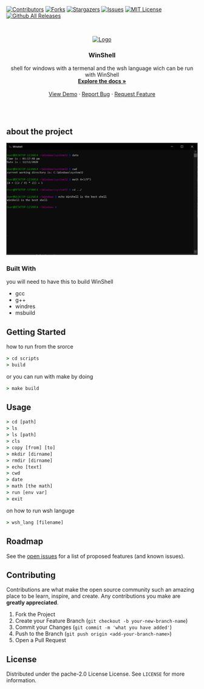 [![Contributors](https://img.shields.io/github/contributors/duui3111/WinShell.svg?style=for-the-badge)](https://github.com/Duui3111/WinShell/graphs/contributors)
[![Forks](https://img.shields.io/github/forks/duui3111/WinShell.svg?style=for-the-badge)](https://github.com/duui3111/WinShell/network/members)
[![Stargazers](https://img.shields.io/github/stars/duui3111/WinShell.svg?style=for-the-badge)](https://github.com/duui3111/WinShell/stargazers)
[![Issues](https://img.shields.io/github/issues/duui3111/WinShell.svg?style=for-the-badge)](https://github.com/duui3111/WinShell/issues)
[![MIT License](https://img.shields.io/github/license/duui3111/WinShell.svg?style=for-the-badge)](https://github.com/duui3111/WinShell/LICENSE)
[![Github All Releases](https://img.shields.io/github/downloads/duui3111/WinShell/total.svg?style=for-the-badge)]()


<!-- PROJECT LOGO -->
<br />
<p align="center">
  <a href="https://github.com/duui3111/WinShell">
    <img src="images/logo2.ico" alt="Logo" width="80" height="80">
  </a>

  <h3 align="center">WinShell</h3>

  <p align="center">
    shell for windows with a termenal and the wsh language wich can be run with WinShell
    <br />
    <a href="https://github.com/Duui3111/WinShell/wiki"><strong>Explore the docs »</strong></a>
    <br />
    <br />
    <a href="https://github.com/Duui3111/WinShell/blob/main/images/demo.gif">View Demo</a>
    ·
    <a href="https://github.com/duui3111/WinShell/issues">Report Bug</a>
    ·
    <a href="https://github.com/duui3111/WinShell/issues">Request Feature</a>
  </p>
</p>
<br>
<br>


## about the project

[![Product Name Screen Shot](images/prompt2.PNG)](https://github.com/Duui3111/WinShell)

### Built With
you will need to have this to build WinShell
* gcc
* g++
* windres
* msbuild

<!-- GETTING STARTED -->
## Getting Started
how to run from the srorce
```bat
> cd scripts
> build
```
or you can run with make by doing
```bat
> make build
```

<!-- USAGE EXAMPLES -->
## Usage
```bat
> cd [path]
> ls 
> ls [path]
> cls
> copy [from] [to]
> mkdir [dirname]
> rmdir [dirname]
> echo [text]
> cwd
> date
> math [the math]
> run [env var]
> exit
```
on how to run wsh languge 
```bat
> wsh_lang [filename]
```

<!-- ROADMAP -->
## Roadmap

See the [open issues](https://github.com/Duui3111/WinShell/issues) for a list of proposed features (and known issues).


<!-- CONTRIBUTING -->
## Contributing

Contributions are what make the open source community such an amazing place to be learn, inspire, and create. Any contributions you make are **greatly appreciated**.

1. Fork the Project
2. Create your Feature Branch (`git checkout -b your-new-branch-name`)
3. Commit your Changes (`git commit -m 'what you have added'`)
4. Push to the Branch (`git push origin <add-your-branch-name>`)
5. Open a Pull Request


<!-- LICENSE -->
## License

Distributed under the pache-2.0 License License. See `LICENSE` for more information.
